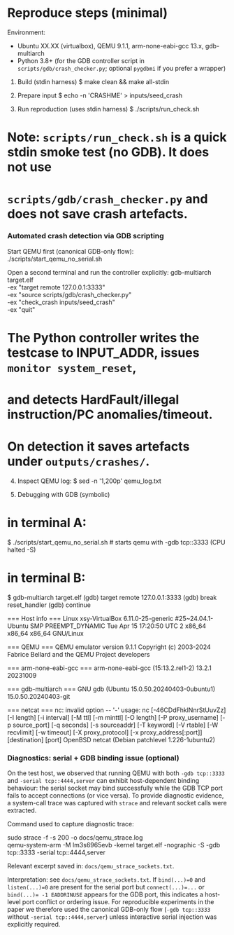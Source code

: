 # Reproduce steps (minimal)

Environment:
- Ubuntu XX.XX (virtualbox), QEMU 9.1.1, arm-none-eabi-gcc 13.x, gdb-multiarch
- Python 3.8+ (for the GDB controller script in `scripts/gdb/crash_checker.py`; optional `pygdbmi` if you prefer a wrapper)

1) Build (stdin harness)
$ make clean && make all-stdin

2) Prepare input
$ echo -n 'CRASHME' > inputs/seed_crash

3) Run reproduction (uses stdin harness)
$ ./scripts/run_check.sh
# Note: `scripts/run_check.sh` is a quick stdin smoke test (no GDB). It does not use
# `scripts/gdb/crash_checker.py` and does not save crash artefacts.

### Automated crash detection via GDB scripting

Start QEMU first (canonical GDB-only flow):
./scripts/start_qemu_no_serial.sh

Open a second terminal and run the controller explicitly:
gdb-multiarch target.elf \
  -ex "target remote 127.0.0.1:3333" \
  -ex "source scripts/gdb/crash_checker.py" \
  -ex "check_crash inputs/seed_crash" \
  -ex "quit"

# The Python controller writes the testcase to INPUT_ADDR, issues `monitor system_reset`,
# and detects HardFault/illegal instruction/PC anomalies/timeout.
# On detection it saves artefacts under `outputs/crashes/`.


4) Inspect QEMU log:
$ sed -n '1,200p' qemu_log.txt

5) Debugging with GDB (symbolic)
# in terminal A:
$ ./scripts/start_qemu_no_serial.sh   # starts qemu with -gdb tcp::3333 (CPU halted -S)
# in terminal B:
$ gdb-multiarch target.elf
(gdb) target remote 127.0.0.1:3333
(gdb) break reset_handler
(gdb) continue

=== Host info ===
Linux xsy-VirtualBox 6.11.0-25-generic #25~24.04.1-Ubuntu SMP PREEMPT_DYNAMIC Tue Apr 15 17:20:50 UTC 2 x86_64 x86_64 x86_64 GNU/Linux

=== QEMU ===
QEMU emulator version 9.1.1
Copyright (c) 2003-2024 Fabrice Bellard and the QEMU Project developers

=== arm-none-eabi-gcc ===
arm-none-eabi-gcc (15:13.2.rel1-2) 13.2.1 20231009

=== gdb-multiarch ===
GNU gdb (Ubuntu 15.0.50.20240403-0ubuntu1) 15.0.50.20240403-git

=== netcat ===
nc: invalid option -- '-'
usage: nc [-46CDdFhklNnrStUuvZz] [-I length] [-i interval] [-M ttl]
	  [-m minttl] [-O length] [-P proxy_username] [-p source_port]
	  [-q seconds] [-s sourceaddr] [-T keyword] [-V rtable] [-W recvlimit]
	  [-w timeout] [-X proxy_protocol] [-x proxy_address[:port]]
	  [destination] [port]
OpenBSD netcat (Debian patchlevel 1.226-1ubuntu2)


### Diagnostics: serial + GDB binding issue (optional)

On the test host, we observed that running QEMU with both `-gdb tcp::3333` and `-serial tcp::4444,server` can exhibit host-dependent binding behaviour: the serial socket may bind successfully while the GDB TCP port fails to accept connections (or vice versa). To provide diagnostic evidence, a system-call trace was captured with `strace` and relevant socket calls were extracted.

Command used to capture diagnostic trace:

sudo strace -f -s 200 -o docs/qemu_strace.log \
  qemu-system-arm -M lm3s6965evb -kernel target.elf -nographic -S -gdb tcp::3333 -serial tcp::4444,server

Relevant excerpt saved in: `docs/qemu_strace_sockets.txt`.

Interpretation: see `docs/qemu_strace_sockets.txt`. If `bind(...)=0` and `listen(...)=0` are present for the serial port but `connect(...)=...` or `bind(...)= -1 EADDRINUSE` appears for the GDB port, this indicates a host-level port conflict or ordering issue. For reproducible experiments in the paper we therefore used the canonical GDB-only flow (`-gdb tcp::3333` without `-serial tcp::4444,server`) unless interactive serial injection was explicitly required.


